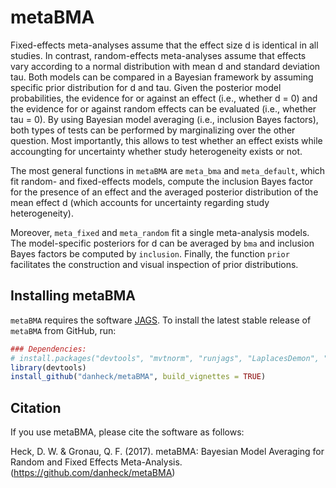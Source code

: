# metaBMA

Fixed-effects meta-analyses assume that the effect size d is identical in all studies. In contrast, random-effects meta-analyses assume that effects vary according to a normal distribution with mean d and standard deviation tau. Both models can be compared in a Bayesian framework by assuming specific prior distribution for d and tau. Given the posterior model probabilities, the evidence for or against an effect (i.e., whether d = 0) and the evidence for or against random effects can be evaluated (i.e., whether tau = 0). By using Bayesian model averaging (i.e., inclusion Bayes factors), both types of tests can be performed by marginalizing over the other question. Most importantly, this allows to test whether an effect exists while accoungting for uncertainty whether study heterogeneity exists or not.

The most general functions in `metaBMA` are `meta_bma` and `meta_default`, which fit random- and fixed-effects models, compute the inclusion Bayes factor for the presence of an effect and the averaged posterior distribution of the mean effect d (which accounts for uncertainty regarding study heterogeneity).

Moreover, `meta_fixed` and `meta_random` fit a single meta-analysis models. The model-specific posteriors for d can be averaged by `bma` and inclusion Bayes factors be computed by `inclusion`. Finally, the function `prior` facilitates the construction and visual inspection of prior distributions.

## Installing metaBMA

`metaBMA` requires the software [JAGS](http://mcmc-jags.sourceforge.net/). To install the latest stable release of `metaBMA` from GitHub, run:

```r
### Dependencies:
# install.packages("devtools", "mvtnorm", "runjags", "LaplacesDemon", "logspline")
library(devtools)
install_github("danheck/metaBMA", build_vignettes = TRUE)
```

## Citation

If you use metaBMA, please cite the software as follows:

Heck, D. W. & Gronau, Q. F. (2017). metaBMA: Bayesian Model Averaging for Random and Fixed Effects Meta-Analysis. (https://github.com/danheck/metaBMA)
